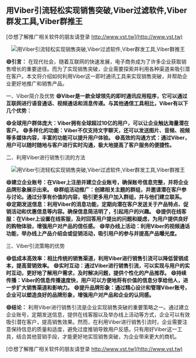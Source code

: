 ## **用Viber引流轻松实现销售突破,Viber过滤软件,Viber群发工具,Viber群推王**

[😍想了解推广相关软件的朋友请登录 http://www.vst.tw](http://www.vst.tw)

 <center><img src="https://vst.tw/MP4/tuiguang/png/8.png" alt="用Viber引流轻松实现销售突破,Viber过滤软件,Viber群发工具,Viber群推王"></center>

**😄引言：**
在现代社会，随着互联网的快速发展，电子商务成为了许多企业获取销售增长的重要途径。而为了实现销售突破，企业需要探索并利用各种渠道来吸引潜在客户。本文将介绍如何利用Viber这一即时通讯工具来实现销售突破，并帮助企业更好地推广和销售产品。

一、Viber简介及优势
**😄Viber是一款全球领先的即时通讯应用程序，它可以通过互联网进行语音通话、视频通话和消息传递。与其他通信工具相比，Viber有以下几个优势：**

**😄全球用户群体庞大：Viber拥有全球超过10亿的用户，可以让企业触达海量潜在客户。**
**😄多样化的功能：Viber不仅支持文字聊天，还可以发送图片、音频、视频等多媒体内容，丰富的功能可以提升用户体验。**
**😄高效的沟通方式：通过Viber，用户可以随时随地与客户进行实时沟通，极大地提高了客户服务的便捷性。**

二、利用Viber进行销售引流的方法

 <center><img src="https://vst.tw/MP4/tuiguang/png/7.png" alt="用Viber引流轻松实现销售突破,Viber过滤软件,Viber群发工具,Viber群推王"></center>

**😄建立企业账号：在Viber上注册并建立企业账号，确保账号信息完整，并将企业品牌形象展示出来。**
**😄群组活动推广：创建相关主题的群组，并邀请潜在客户参与讨论。通过分享有价值的内容，吸引更多用户加入群组，并与他们建立联系。**
**😄定期发送信息：利用Viber的消息功能，定期向潜在客户发送关于产品特点、促销活动和优惠信息等内容。确保信息简洁明了，引起用户的兴趣。**
**😄提供在线客服：在Viber上设置在线客服，及时回答用户提出的问题和疑虑，为用户提供良好的购物体验，增强用户对产品的信任感。**
**😄举办线上活动：利用Viber的视频通话功能，举办线上产品介绍会或促销活动，吸引用户的参与并提高产品曝光度。**

三、Viber引流策略的优势

**😄低成本高效率：相比传统的销售渠道，利用Viber进行销售引流可以降低营销成本，提高营销效率。**
**😄实时互动：通过Viber进行销售引流，可以实现与用户的实时互动，更好地了解用户需求，及时解决问题，提供个性化的产品推荐。**
**😄持续传播：Viber的信息传播速度快，用户可以方便地将有价值的信息分享给他人，进一步扩大销售渠道和影响力。**
**😄提升品牌形象：通过精心设计和管理Viber账号，企业可以塑造良好的品牌形象，增强用户对产品和企业的认同感。**

**😄结论：**
利用Viber进行销售引流是企业实现销售突破的重要策略之一。通过建立企业账号，定期发送信息，提供在线客服以及举办线上活动等方式，企业可以有效吸引潜在客户，提高销售效果。然而，在利用Viber进行销售引流时，企业需要注意保持信息的质量和适度，避免过度推销导致用户反感。只有用好Viber这一工具，结合其他营销手段，才能更好地实现销售突破，为企业带来更大的商机。

[😍想了解推广相关软件的朋友请登录 http://www.vst.tw](http://www.vst.tw)



